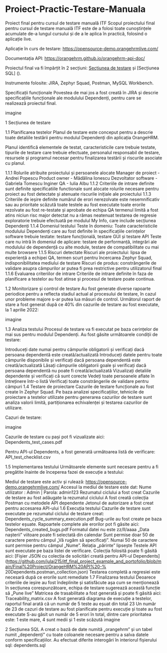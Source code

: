# Proiect-Practic-Testare-Manuala
Proiect final pentru cursul de testare manuală ITF
Scopul proiectului final pentru cursul de testare manuală ITF este de a folosi toate cunoștințele acumulate de-a lungul cursului și de a le aplica în practică, folosind o aplicație live.

Aplicație în curs de testare: https://opensource-demo.orangehrmlive.com/

Documentația API: https://orangehrm.github.io/orangehrm-api-doc/

Proiectul final va fi împărțit în 2 secțiuni: [Secțiunea de testare](https://github.com/IulianB0/Proiect-Practic-Testare-Manuala/blob/main/README.md#1-sec%C8%9Biunea-de-testare) și [Secțiunea SQL] ().

Instrumente folosite: JIRA, Zephyr Squad, Postman, MySQL Workbench.

Specificații funcționale
Povestea de mai jos a fost creată în JIRA și descrie specificațiile funcționale ale modulului Dependenți, pentru care se realizează proiectul final.

imagine

1 Secțiunea de testare

1.1 Planificarea testelor
Planul de testare este conceput pentru a descrie toate detaliile testării pentru modulul Dependenți din aplicația OrangeHRM.

Planul identifică elementele de testat, caracteristicile care trebuie testate, tipurile de testare care trebuie efectuate, personalul responsabil de testare, resursele și programul necesar pentru finalizarea testării și riscurile asociate cu planul.

1.1.1 Rolurile atribuite proiectului și persoanele alocate
Manager de proiect - Andrei Popescu
Product owner - Mădălina Ionescu
Dezvoltator software - Gabriela Tomescu
Inginer QA - Iulia Albu
1.1.2 Criteriile de intrare definite
sunt definite specificatiile functionale
sunt alocate rolurile necesare pentru proiect
au fost detectate și atenuate riscurile inițiale ale proiectului
1.1.3 Criteriile de ieșire definite
numărul de erori nerezolvate este nesemnificativ sau au prioritate scăzută
toate testele au fost executate
toate erorile rezolvate au fost re-testate și aprobate de echipa QA
termenul limită a fost atins
niciun risc major detectat nu a rămas neatenuat
testarea de regresie exploratorie trebuie efectuată pe modulul My Info, care include secțiunea Dependenți
1.1.4 Domeniul testului
Teste în domeniu: Toate caracteristicile modulului Dependenți care au fost definite în specificațiile cerințelor software trebuie testate: testare funcțională, testare GUI și testare API
Teste care nu intră în domeniul de aplicare: testare de performanță, integrări ale modulului de dependență cu alte module, testare de compatibilitate cu mai multe browsere
1.1.5 Riscuri detectate
Riscuri ale proiectului: lipsa de experiență a echipei QA, termen scurt pentru încercarea Zephyr Squad, indisponibilitatea mediului de testare
Riscuri de produs: constrângerile de validare asupra câmpurilor ar putea fi prea restrictive pentru utilizatorul final
1.1.6 Evaluarea criteriilor de intrare
Criteriile de intrare definite în faza de planificare a testelor au fost atinse și procesul de testare poate continua.

1.2 Monitorizare și control de testare
Au fost generate diverse rapoarte periodice pentru a reflecta stadiul actual al procesului de testare, în cazul unor probleme majore s-ar putea lua măsuri de control. Următorul raport de stare a fost generat după ce 40% din cazurile de testare au fost executate, la 1 aprilie 2022:

imagine

1.3 Analiza testului
Procesul de testare va fi executat pe baza cerințelor de mai sus pentru modulul Dependenți. Au fost găsite următoarele condiții de testare:

Introduceți date numai pentru câmpurile obligatorii și verificați dacă persoana dependentă este creată/actualizată
Introduceți datele pentru toate câmpurile disponibile și verificați dacă persoana dependentă este creată/actualizată
Lăsați câmpurile obligatorii goale și verificați dacă persoana dependentă nu poate fi creată/actualizată
Vizualizați detaliile dependente și verificați că sunt corecte
Vedeți toate persoanele aflate în întreținere într-o listă
Verificați toate constrângerile de validare pentru câmpuri
1.4 Testare de proiectare
Cazurile de testare funcționale au fost create în Zephyr Squad. Pe baza analizei specificațiilor, tehnicile de proiectare a testelor utilizate pentru generarea cazurilor de testare sunt analiza valorii limită, partiționarea echivalenței și testarea cazurilor de utilizare.

Cazuri de testare:

imagine

Cazurile de testare cu pași pot fi vizualizate aici: Dependents_test_cases.pdf

Pentru API-ul Dependents, a fost generată următoarea listă de verificare: API_test_checklist.csv

1.5 Implementarea testului
Următoarele elemente sunt necesare pentru a fi pregătite înainte de începerea fazei de execuție a testului:

Mediul de testare este activ și rulează: https://opensource-demo.orangehrmlive.com/
Accesul la mediul de testare este dat: Nume utilizator : Admin | Parola: admin123
Rezumatul ciclului a fost creat
Cazurile de testare au fost adăugate la rezumatul ciclului
A fost creată colecția Postman cu metodele API dependente
Jetonul de autorizare a fost creat pentru accesarea API-ului
1.6 Execuția testului
Cazurile de testare sunt executate pe rezumatul ciclului de testare creat: Dependents_cycle_summary_execution.pdf
Bug-urile au fost create pe baza testelor eșuate. Rapoartele complete ale erorilor pot fi găsite aici: Dependents_created_bugs.pdf
Formatul datei nu este zz/ll/aaaa
„Data nașterii” viitoare poate fi selectată din calendar
Sunt permise doar 50 de caractere pentru câmpul „Vă rugăm să specificați”.
Numai 50 de caractere sunt permise pentru câmpul „Nume”.
Relația „părinte” lipsește
Testele API sunt executate pe baza listei de verificare. Colecția folosită poate fi găsită aici: [Fișier JSON cu colecția de solicitări creată pentru API-ul Dependents](https://github.com/julai215/itf_final_project_example_and_portofolio/blob/main/Final%20Project/OrangeHRM%20API%20-% 20Dependents.postman_collection.json)
Testarea completă a regresiei este necesară după ce erorile sunt remediate
1.7 Finalizarea testului
Deoarece criteriile de ieșire au fost îndeplinite și satisfăcute așa cum se menționează în secțiunea corespunzătoare, echipa de testare sugerează această funcție să „Pune live”
Matricea de trasabilitate a fost generată și poate fi găsită aici: Traceability_matrix.csv
A fost generată diagrama de execuție a testelor, raportul final arată că un număr de 5 teste au eșuat din total 23
Un număr de 23 de cazuri de testare au fost planificate pentru execuție și toate au fost executate
S-au găsit un număr de 5 erori în total, dintre care prioritatea este: 1 este mare, 4 sunt medii și 1 este scăzută
imagine

2 Secțiunea SQL
A creat o bază de date numită „orangehrm” și un tabel numit „dependenți” cu toate coloanele necesare pentru a salva datele conform specificațiilor. Au efectuat diferite interogări în interiorul fișierului sql: dependents.sql
